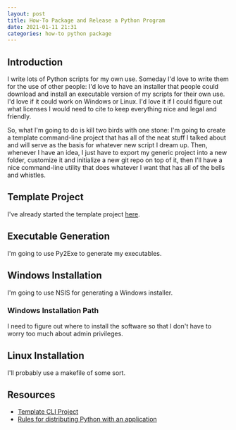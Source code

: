 ```yaml
---
layout: post
title: How-To Package and Release a Python Program
date: 2021-01-11 21:31
categories: how-to python package
---
```


## Introduction ##

I write lots of Python scripts for my own use. Someday I'd love to write them for the use of other people: I'd love to have an installer that people could download
and install an executable version of my scripts for their own use. I'd love if it could work on Windows or Linux. I'd love it if I could figure out what licenses I would
need to cite to keep everything nice and legal and friendly.

So, what I'm going to do is kill two birds with one stone: I'm going to create a template command-line project that has all of the neat stuff I talked about and will serve
as the basis for whatever new script I dream up. Then, whenever I have an idea, I just have to export my generic project into a new folder, customize it and initialize a new 
git repo on top of it, then I'll have a nice command-line utility that does whatever I want that has all of the bells and whistles.


## Template Project ##

I've already started the template project [here](https://github.com/sfriederichs/pyCli).

## Executable Generation ##

I'm going to use Py2Exe to generate my executables.

## Windows Installation ##

I'm going to use NSIS for generating a Windows installer.

### Windows Installation Path ###

I need to figure out where to install the software so that I don't have to worry too much about admin privileges.

## Linux Installation ##

I'll probably use a makefile of some sort.

## Resources ##

* [Template CLI Project](https://github.com/sfriederichs/pyCli)
* [Rules for distributing Python with an application](https://wiki.python.org/moin/PythonSoftwareFoundationLicenseFaq#If_I_bundle_Python_with_my_application.2C_what_do_I_need_to_include_in_my_software_and.2For_printed_documentation.3F)

